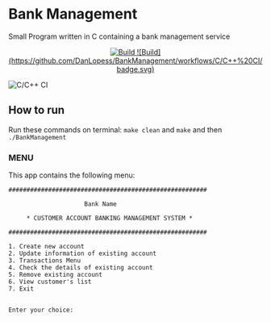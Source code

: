 # Bank Management

Small Program written in C containing a bank management service

<p align="center">
  <a href="https://github.com/DanLopess/BankManagement/actions">
    <img src="https://img.shields.io/github/workflow/status/socialsoftware/quizzes-tutor/build" alt="Build">
  </a>
  <a href="https://github.com/DanLopess/BankManagement/blob/master/LICENSE">
    ![Build](https://github.com/DanLopess/BankManagement/workflows/C/C++%20CI/badge.svg)
    </a>
</p>

![C/C++ CI](https://github.com/DanLopess/BankManagement/workflows/C/C++%20CI/badge.svg)

## How to run

Run these commands on terminal:
`make clean`
and
`make`
and then
`./BankManagement`

### MENU

This app contains the following menu:

    #######################################################

                         Bank Name

         * CUSTOMER ACCOUNT BANKING MANAGEMENT SYSTEM *

    #######################################################

    1. Create new account
    2. Update information of existing account
    3. Transactions Menu
    4. Check the details of existing account
    5. Remove existing account
    6. View customer's list
    7. Exit


    Enter your choice:
